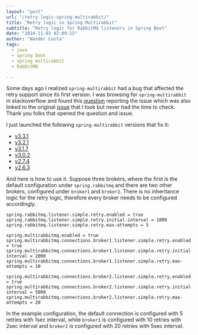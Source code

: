 ```yaml
---
layout: "post"
url: "/retry-logic-spring-multirabbit/"
title: "Retry logic in Spring Multirabbit"
subtitle: "Retry logic for RabbitMQ listeners in Spring Boot"
date: "2024-11-03 02:09:15"
author: "Wander Costa"
tags:
  - java
  - spring boot
  - spring multirabbit
  - RabbitMQ

---
```


Some days ago I realized `spring-multirabbit` had a bug that affected the retry support since its first version.
I was browsing for `spring-multirabbit` in stackoverflow and found this [question][sof-question] reporting the issue
which was also linked to the original [issue][fn-issue] that I took but never had the time to check. Thank you folks
that opened the question and issue.

I just launched the following `spring-multirabbit` versions that fix it:

- [v3.3.1][v3.3.1]
- [v3.2.1][v3.2.1]
- [v3.1.7][v3.1.7]
- [v3.0.2][v3.0.2]
- [v2.7.4][v2.7.4]
- [v2.6.3][v2.6.3]

And here is how to use it.
Suppose three brokers, where the first is the default configuration under `spring.rabbitmq` and there are two other
brokers, configured under `broker1` and `broker2`.
There is no inheritance logic for the retry logic, therefore every broker needs to be configured accordingly.

```properties
spring.rabbitmq.listener.simple.retry.enabled = true
spring.rabbitmq.listener.simple.retry.initial-interval = 1000
spring.rabbitmq.listener.simple.retry.max-attempts = 5

spring.multirabbitmq.enabled = true
spring.multirabbitmq.connections.broker1.listener.simple.retry.enabled = true
spring.multirabbitmq.connections.broker1.listener.simple.retry.initial-interval = 2000
spring.multirabbitmq.connections.broker1.listener.simple.retry.max-attempts = 10

spring.multirabbitmq.connections.broker2.listener.simple.retry.enabled = true
spring.multirabbitmq.connections.broker2.listener.simple.retry.initial-interval = 5000
spring.multirabbitmq.connections.broker2.listener.simple.retry.max-attempts = 20
```

In the example configuration, the default connection is configured with 5 retries with 1sec interval, while `broker1` is
configured with 10 retries with 2sec interval and `broker2` is configured with 20 retries with 5sec interval.

[sof-question]: https://stackoverflow.com/questions/77035681/listener-goes-into-infinite-retries-when-using-multirabbit-connection
[fn-issue]: https://github.com/freenowtech/spring-multirabbit/issues/73
[v3.3.1]: https://github.com/rwanderc/spring-multirabbit/releases/tag/spring-multirabbit-parent-3.3.1
[v3.2.1]: https://github.com/rwanderc/spring-multirabbit/releases/tag/spring-multirabbit-parent-3.2.1
[v3.1.7]: https://github.com/rwanderc/spring-multirabbit/releases/tag/spring-multirabbit-parent-3.1.7
[v3.0.2]: https://github.com/rwanderc/spring-multirabbit/releases/tag/spring-multirabbit-parent-3.0.2
[v2.7.4]: https://github.com/rwanderc/spring-multirabbit/releases/tag/spring-multirabbit-parent-2.7.4
[v2.6.3]: https://github.com/rwanderc/spring-multirabbit/releases/tag/spring-multirabbit-parent-2.6.3
